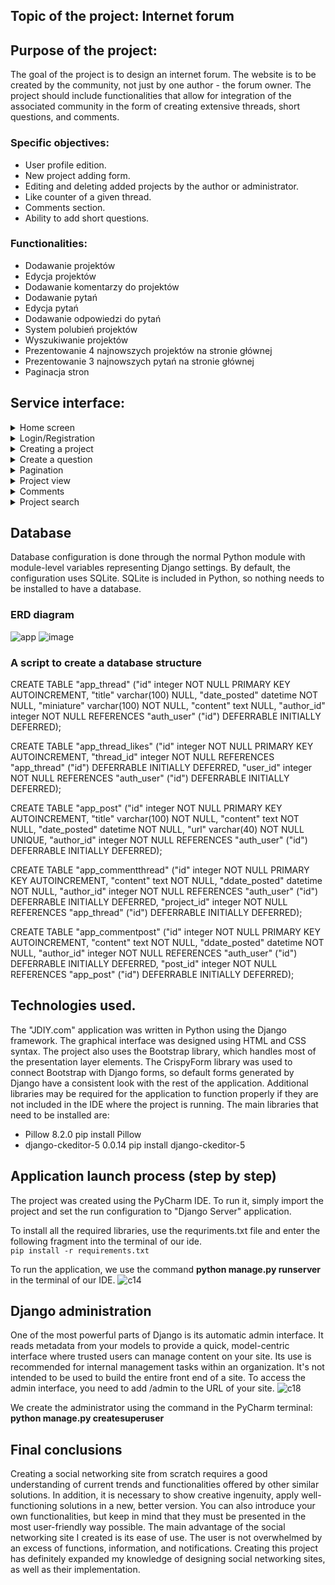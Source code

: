 ## Topic of the project: Internet forum

## Purpose of the project:
The goal of the project is to design an internet forum. The website is to be created by the community, not just by one author - the forum owner.
The project should include functionalities that allow for integration of the associated community in the form of creating extensive threads, short questions, and comments.

### Specific objectives:
* User profile edition.
* New project adding form.
* Editing and deleting added projects by the author or administrator.
* Like counter of a given thread.
* Comments section.
* Ability to add short questions.

### Functionalities:
* Dodawanie projektów
* Edycja projektów
* Dodawanie komentarzy do projektów
* Dodawanie pytań
* Edycja pytań
* Dodawanie odpowiedzi do pytań
* System polubień projektów
* Wyszukiwanie projektów
* Prezentowanie 4 najnowszych projektów na stronie głównej
* Prezentowanie 3 najnowszych pytań na stronie głównej
* Paginacja stron

## Service interface:
<details> <summary> Home screen </summary>
  
The top part of the page is occupied by a menu that allows switching between subpages. Within the banner area, there is a button allowing to go to the user login or registration window. The menu is fully responsive.
  
  ![c3](https://user-images.githubusercontent.com/58951668/121755323-2e83ad80-cb17-11eb-9bef-4354767e0ac9.PNG)
  
The main page presents a collage consisting of the 4 latest posts. Their thumbnail, title (if it fits, up to a maximum of 2 lines), and the number of likes from users are displayed.
  ![c1](https://user-images.githubusercontent.com/58951668/121754718-9802bc80-cb15-11eb-8a85-b5e684c152a9.PNG)
  
Below the collage, the 3 latest questions from users are displayed.
  ![c2](https://user-images.githubusercontent.com/58951668/121754764-b799e500-cb15-11eb-8d2a-1e1045883653.PNG)

On all pages of the application, there is a button to add a new project or question. When hovering over the button, which is familiar to many applications associated with creating a new message, two more buttons are displayed, whose icons are associated with their functionalities.
  ![c4](https://user-images.githubusercontent.com/58951668/121755204-e1074080-cb16-11eb-8fe6-746c31a846ad.png)
  
The page is closed by a footer in an uncommon style. The diagonal lines used in it give the whole thing dynamism and attract the user's attention. The footer contains the most important information, such as the website address, contact details, and links to individual social media.
  ![c5](https://user-images.githubusercontent.com/58951668/121755470-8c17fa00-cb17-11eb-99a6-108bdb690c26.PNG)


</details>
<details> <summary>Login/Registration</summary>
  
The login form is simple and user-friendly.
  ![c6](https://user-images.githubusercontent.com/58951668/121755633-f6309f00-cb17-11eb-943f-75cda62e6680.PNG)

Registration is equally simple. It requires filling in all fields and meeting the appropriate standards.
  ![c7](https://user-images.githubusercontent.com/58951668/121755711-2ed07880-cb18-11eb-838f-8733cb068b9b.PNG)

</details>
<details> <summary>Creating a project</summary>
  
When creating a project, we have two fields that are mandatory to fill in: the title and thumbnail. We have access to ckeditor, which offers features available in traditional text editors, such as formatting (bold, italic, underline, numbered and bulleted lists), tables, block quoting, linking to web resources, inserting graphics, pasting content from Microsoft Word, undoing and redoing operations, and other HTML formatting tools. It also has a built-in spell checking tool.
  ![c8](https://user-images.githubusercontent.com/58951668/121755955-d483e780-cb18-11eb-9b31-ab0944dd4d3b.PNG)

</details>
<details> <summary>Create a question</summary>
Users can also add short questions in addition to projects. They have the same functionalities as projects, with the difference that they can only contain text questions.
  ![c9](https://user-images.githubusercontent.com/58951668/121756210-a18e2380-cb19-11eb-8d56-40e77473c301.PNG)

</details>
<details> <summary>Pagination</summary>
Pagination has been applied for the view of all projects and questions. Its task is to increase the speed of page loading. As a result, the user spends less time loading content that is not needed at the moment. For questions, pagination occurs when their number exceeds 10, while in the case of projects, the limit per page is 6.
  ![c10](https://user-images.githubusercontent.com/58951668/121756396-38f37680-cb1a-11eb-9533-2293e1404f5d.PNG)

</details>
<details> <summary>Project view</summary>
After selecting a project from the homepage or the project view, the user will be taken to the project details page. The view displays the entire content of the posted project. At the top is the project title, followed by the author's information. Additionally, the number of likes and the user's profile picture are displayed. Next, the thumbnail image of the project is shown, followed by the actual project content. The project allows for editing and deletion by the author, as well as deletion by the administrator.
  ![c11](https://user-images.githubusercontent.com/58951668/121756521-aef7dd80-cb1a-11eb-921b-614016122751.PNG)
</details>

<details> <summary>Comments</summary>
The project view also has a comments section. It is equipped with the ability to delete comments by the commenter or the administrator. The comment shows the user's pseudonym, their profile picture, and the content of the comment.
  ![c12](https://user-images.githubusercontent.com/58951668/121756641-1f9efa00-cb1b-11eb-8e29-8d483dae40a7.PNG)

The comment section also exists for questions and is equipped with the same features as the comment section for projects.
  ![c13](https://user-images.githubusercontent.com/58951668/121756785-9936e800-cb1b-11eb-9bb4-8bf99568f896.PNG)

</details>
<details> <summary>Project search</summary>
On all pages of the application, there is a project search field. After entering the full or partial title and pressing the enter key, the project we are looking for will be displayed.
  ![c15](https://user-images.githubusercontent.com/58951668/121769741-9f51b680-cb65-11eb-8d39-7d897c8f54f7.PNG)

</details>

## Database
Database configuration is done through the normal Python module with module-level variables representing Django settings. By default, the configuration uses SQLite. SQLite is included in Python, so nothing needs to be installed to have a database.

### ERD diagram
![app](https://user-images.githubusercontent.com/58951668/114049692-f4362f80-988b-11eb-87ea-1e0195b8b860.png)
![image](https://user-images.githubusercontent.com/58951668/114904786-80aa9a00-9e18-11eb-8976-5cfb72d6db07.png)

### A script to create a database structure
CREATE TABLE "app_thread" ("id" integer NOT NULL PRIMARY KEY AUTOINCREMENT, "title" varchar(100) NULL, "date_posted" datetime NOT NULL, "miniature" varchar(100) NOT NULL, "content" text NULL, "author_id" integer NOT NULL REFERENCES "auth_user" ("id") DEFERRABLE INITIALLY DEFERRED);

CREATE TABLE "app_thread_likes" ("id" integer NOT NULL PRIMARY KEY AUTOINCREMENT, "thread_id" integer NOT NULL REFERENCES "app_thread" ("id") DEFERRABLE INITIALLY DEFERRED, "user_id" integer NOT NULL REFERENCES "auth_user" ("id") DEFERRABLE INITIALLY DEFERRED);

CREATE TABLE "app_post" ("id" integer NOT NULL PRIMARY KEY AUTOINCREMENT, "title" varchar(100) NOT NULL, "content" text NOT NULL, "date_posted" datetime NOT NULL, "url" varchar(40) NOT NULL UNIQUE, "author_id" integer NOT NULL REFERENCES "auth_user" ("id") DEFERRABLE INITIALLY DEFERRED);

CREATE TABLE "app_commentthread" ("id" integer NOT NULL PRIMARY KEY AUTOINCREMENT, "content" text NOT NULL, "ddate_posted" datetime NOT NULL, "author_id" integer NOT NULL REFERENCES "auth_user" ("id") DEFERRABLE INITIALLY DEFERRED, "project_id" integer NOT NULL REFERENCES "app_thread" ("id") DEFERRABLE INITIALLY DEFERRED);

CREATE TABLE "app_commentpost" ("id" integer NOT NULL PRIMARY KEY AUTOINCREMENT, "content" text NOT NULL, "ddate_posted" datetime NOT NULL, "author_id" integer NOT NULL REFERENCES "auth_user" ("id") DEFERRABLE INITIALLY DEFERRED, "post_id" integer NOT NULL REFERENCES "app_post" ("id") DEFERRABLE INITIALLY DEFERRED);

## Technologies used.
The "JDIY.com" application was written in Python using the Django framework. The graphical interface was designed using HTML and CSS syntax. The project also uses the Bootstrap library, which handles most of the presentation layer elements. The CrispyForm library was used to connect Bootstrap with Django forms, so default forms generated by Django have a consistent look with the rest of the application. Additional libraries may be required for the application to function properly if they are not included in the IDE where the project is running. The main libraries that need to be installed are:
- Pillow 8.2.0
pip install Pillow
- django-ckeditor-5 0.0.14
pip install django-ckeditor-5


## Application launch process (step by step)
The project was created using the PyCharm IDE. To run it, simply import the project and set the run configuration to "Django Server" application.

To install all the required libraries, use the requriments.txt file and enter the following fragment into the terminal of our ide.\
```pip install -r requirements.txt```


To run the application, we use the command **python manage.py runserver** in the terminal of our IDE.
![c14](https://user-images.githubusercontent.com/58951668/121757671-97225880-cb1e-11eb-8cf3-69e1b3958ba6.PNG)

## Django administration
One of the most powerful parts of Django is its automatic admin interface. It reads metadata from your models to provide a quick, model-centric interface where trusted users can manage content on your site. Its use is recommended for internal management tasks within an organization. It's not intended to be used to build the entire front end of a site. To access the admin interface, you need to add /admin to the URL of your site.
![c18](https://user-images.githubusercontent.com/58951668/121770437-95ca4d80-cb69-11eb-9845-50bd016fcedc.PNG)

We create the administrator using the command in the PyCharm terminal: **python manage.py createsuperuser**

## Final conclusions
Creating a social networking site from scratch requires a good understanding of current trends and functionalities offered by other similar solutions. In addition, it is necessary to show creative ingenuity, apply well-functioning solutions in a new, better version. You can also introduce your own functionalities, but keep in mind that they must be presented in the most user-friendly way possible. The main advantage of the social networking site I created is its ease of use. The user is not overwhelmed by an excess of functions, information, and notifications. Creating this project has definitely expanded my knowledge of designing social networking sites, as well as their implementation.
